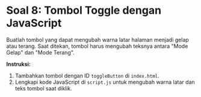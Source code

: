 # Soal 8: Tombol Toggle dengan JavaScript
Buatlah tombol yang dapat mengubah warna latar halaman menjadi gelap atau terang. Saat ditekan, tombol harus mengubah teksnya antara "Mode Gelap" dan "Mode Terang".

**Instruksi:**
1. Tambahkan tombol dengan ID `toggleButton` di `index.html`.
2. Lengkapi kode JavaScript di `script.js` untuk mengubah warna latar dan teks tombol saat diklik.
